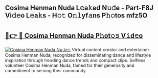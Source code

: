 ## Cosima Henman Nuda L𝚎a𝚔ed N𝚞𝚍e - Part-F8J Vi𝚍𝚎o L𝚎a𝚔s - H𝚘𝚝 O𝚗𝚕yf𝚊ns P𝚑𝚘tos mfz5O

# <h2><a href="http://kfcqfwx.oniu.top/?m=Cosima+Henman+Nuda">🔗👉 🔴 Cosima Henman Nuda P𝚑ot𝚘𝚜 V𝚒d𝚎o</a></h2>

[![Cosima Henman Nuda Nu𝚍e𝚜](https://i.imgur.com/0qMVB7G.gif)](http://kfcqfwx.oniu.top/?m=Cosima+Henman+Nuda)
Virtual content creator and entertainer Cosima Henman Nuda, recognized for disseminating dance and lifestyle inspiration through trending dance trends and compact clips. Selfless volunteer Cosima Henman Nuda, famed for their generosity and commitment to serving their community.  
